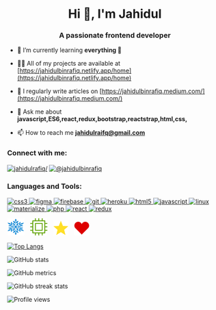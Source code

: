 <h1 align="center">Hi 👋, I'm Jahidul</h1>
<h3 align="center">A passionate frontend developer</h3>

- 🌱 I’m currently learning **everything 🤣**

- 👨‍💻 All of my projects are available at [https://jahidulbinrafiq.netlify.app/home](https://jahidulbinrafiq.netlify.app/home)

- 📝 I regularly write articles on [https://jahidulbinrafiq.medium.com/](https://jahidulbinrafiq.medium.com/)

- 💬 Ask me about **javascript,ES6,react,redux,bootstrap,reactstrap,html,css,**

- 📫 How to reach me **jahidulraifq@gmail.com**



<h3 align="left">Connect with me:</h3>
<p align="left">
<a href="https://linkedin.com/in/jahidulrafiq/" target="blank"><img align="center" src="https://cdn.jsdelivr.net/npm/simple-icons@3.0.1/icons/linkedin.svg" alt="jahidulrafiq/" height="30" width="40" /></a>
<a href="https://medium.com/@jahidulbinrafiq" target="blank"><img align="center" src="https://cdn.jsdelivr.net/npm/simple-icons@3.0.1/icons/medium.svg" alt="@jahidulbinrafiq" height="30" width="40" /></a>
</p>

<h3 align="left">Languages and Tools:</h3>
<p align="left"> <a href="https://www.w3schools.com/css/" target="_blank"> <img src="https://devicons.github.io/devicon/devicon.git/icons/css3/css3-original-wordmark.svg" alt="css3" width="40" height="40"/> </a> <a href="https://www.figma.com/" target="_blank"> <img src="https://www.vectorlogo.zone/logos/figma/figma-icon.svg" alt="figma" width="40" height="40"/> </a> <a href="https://firebase.google.com/" target="_blank"> <img src="https://www.vectorlogo.zone/logos/firebase/firebase-icon.svg" alt="firebase" width="40" height="40"/> </a> <a href="https://git-scm.com/" target="_blank"> <img src="https://www.vectorlogo.zone/logos/git-scm/git-scm-icon.svg" alt="git" width="40" height="40"/> </a> <a href="https://heroku.com" target="_blank"> <img src="https://www.vectorlogo.zone/logos/heroku/heroku-icon.svg" alt="heroku" width="40" height="40"/> </a> <a href="https://www.w3.org/html/" target="_blank"> <img src="https://devicons.github.io/devicon/devicon.git/icons/html5/html5-original-wordmark.svg" alt="html5" width="40" height="40"/> </a> <a href="https://developer.mozilla.org/en-US/docs/Web/JavaScript" target="_blank"> <img src="https://devicons.github.io/devicon/devicon.git/icons/javascript/javascript-original.svg" alt="javascript" width="40" height="40"/> </a> <a href="https://www.linux.org/" target="_blank"> <img src="https://devicons.github.io/devicon/devicon.git/icons/linux/linux-original.svg" alt="linux" width="40" height="40"/> </a> <a href="https://materializecss.com/" target="_blank"> <img src="https://raw.githubusercontent.com/prplx/svg-logos/5585531d45d294869c4eaab4d7cf2e9c167710a9/svg/materialize.svg" alt="materialize" width="40" height="40"/> </a> <a href="https://www.php.net" target="_blank"> <img src="https://devicons.github.io/devicon/devicon.git/icons/php/php-original.svg" alt="php" width="40" height="40"/> </a> <a href="https://reactjs.org/" target="_blank"> <img src="https://devicons.github.io/devicon/devicon.git/icons/react/react-original-wordmark.svg" alt="react" width="40" height="40"/> </a> <a href="https://redux.js.org" target="_blank"> <img src="https://devicons.github.io/devicon/devicon.git/icons/redux/redux-original.svg" alt="redux" width="40" height="40"/> </a> </p>

<a href='https://archiveprogram.github.com/'><img src='https://raw.githubusercontent.com/acervenky/animated-github-badges/master/assets/acbadge.gif' width='40' height='40'></a> <a href='https://docs.github.com/en/developers'><img src='https://raw.githubusercontent.com/acervenky/animated-github-badges/master/assets/devbadge.gif' width='40' height='40'></a> <a href='https://stars.github.com/'><img src='https://raw.githubusercontent.com/acervenky/animated-github-badges/master/assets/starbadge.gif' width='35' height='35'></a> <a href='https://docs.github.com/en/github/supporting-the-open-source-community-with-github-sponsors'><img src='https://raw.githubusercontent.com/acervenky/animated-github-badges/master/assets/sponsorbadge.gif' width='35' height='35'></a> 

[![Top Langs](https://github-readme-stats.vercel.app/api/top-langs/?username=jahidulbinrafiq)](https://github.com/anuraghazra/github-readme-stats)

![GitHub stats](https://github-readme-stats.vercel.app/api?username=jahidulbinrafiq&show_icons=true&count_private=true)  

![GitHub metrics](https://metrics.lecoq.io/jahidulbinrafiq)  

![GitHub streak stats](https://github-readme-streak-stats.herokuapp.com/?user=jahidulbinrafiq)  

![Profile views](https://gpvc.arturio.dev/jahidulbinrafiq)  
